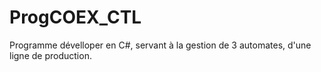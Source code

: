 # ProgCOEX_CTL
Programme dévelloper en C#, servant à la gestion de 3 automates, d'une ligne de production.
